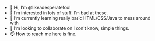 - 👋 Hi, I’m @likeadesperatefool
- 👀 I’m interested in lots of stuff. I'm bad at these.
- 🌱 I’m currently learning really basic HTML/CSS/Java to mess around with
- 💞️ I’m looking to collaborate on I don't know, simple things.
- 📫 How to reach me here is fine.

<!---
likeadesperatefool/likeadesperatefool is a ✨ special ✨ repository because its `README.md` (this file) appears on your GitHub profile.
You can click the Preview link to take a look at your changes.
--->

